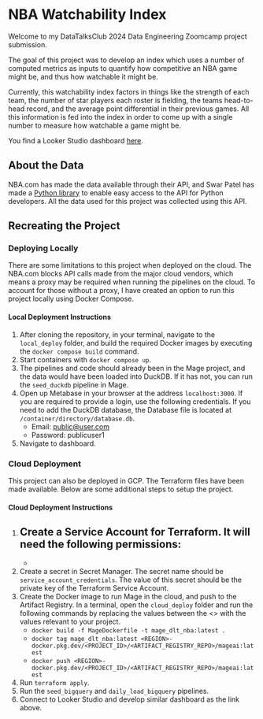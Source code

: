 # NBA Watchability Index
Welcome to my DataTalksClub 2024 Data Engineering Zoomcamp project submission.  

The goal of this project was to develop an index which uses a number of computed metrics as inputs to quantify how competitive an NBA game might be, and thus how watchable it might be.  

Currently, this watchability index factors in things like the strength of each team, the number of star players each roster is fielding, the teams head-to-head record, and the average point differential in their previous games. All this information is fed into the index in order to come up with a single number to measure how watchable a game might be. 

You find a Looker Studio dashboard [here](https://lookerstudio.google.com/reporting/6594d61d-b820-4876-9dda-b7c1f05384d8).

## About the Data
NBA.com has made the data available through their API, and Swar Patel has made a [Python library](https://github.com/swar/nba_api) to enable easy access to the API for Python developers. All the data used for this project was collected using this API. 

## Recreating the Project
### Deploying Locally
There are some limitations to this project when deployed on the cloud. The NBA.com blocks API calls made from the major cloud vendors, which means a proxy may be required when running the pipelines on the cloud. To account for those without a proxy, I have created an option to run this project locally using Docker Compose. 

#### Local Deployment Instructions 
1. After cloning the repository, in your terminal, navigate to the `local_deploy` folder, and build the required Docker images by executing the `docker compose build` command. 
2. Start containers with `docker compose up`.
3. The pipelines and code should already been in the Mage project, and the data would have been loaded into DuckDB. If it has not, you can run the `seed_duckdb` pipeline in Mage. 
4. Open up Metabase in your browser at the address `localhost:3000`. If you are required to provide a login, use the following credentials. If you need to add the DuckDB database, the Database file is located at `/container/directory/database.db`.
    - Email: public@user.com
    - Password: publicuser1
5. Navigate to dashboard. 



### Cloud Deployment
This project can also be deployed in GCP. The Terraform files have been made available. Below are some additional steps to setup the project. 

#### Cloud Deployment Instructions
1. Create a Service Account for Terraform. It will need the following permissions:
    - 
    - 
2. Create a secret in Secret Manager. The secret name should be `service_account_credentials`. The value of this secret should be the private key of the Terraform Service Account. 
3. Create the Docker image to run Mage in the cloud, and push to the Artifact Registry. In a terminal, open the `cloud_deploy` folder and run the following commands by replacing the values between the <> with the values relevant to your project. 
    - `docker build -f MageDockerfile -t mage_dlt_nba:latest .`
    - `docker tag mage_dlt_nba:latest <REGION>-docker.pkg.dev/<PROJECT_ID>/<ARTIFACT_REGISTRY_REPO>/mageai:latest`
    - `docker push <REGION>-docker.pkg.dev/<PROJECT_ID>/<ARTIFACT_REGISTRY_REPO>/mageai:latest`
4. Run `terraform apply`. 
5. Run the `seed_bigquery` and `daily_load_bigquery` pipelines. 
6. Connect to Looker Studio and develop similar dashboard as the link above. 
